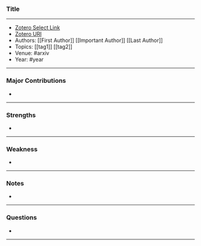 ### Title
---
- [Zotero Select Link](link)
- [Zotero URI](link)
- Authors: [[First Author]] [[Important Author]] [[Last Author]] 
- Topics: [[tag1]] [[tag2]]
- Venue: #arxiv
- Year: #year

---
### Major Contributions
- 
---
### Strengths
- 
---
### Weakness
- 
---
### Notes
- 
---
### Questions
- 
---
